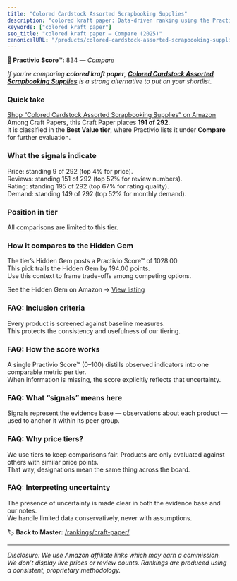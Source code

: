 ```yaml
---
title: "Colored Cardstock Assorted Scrapbooking Supplies"
description: "colored kraft paper: Data-driven ranking using the Practivio Score™. Positioned by quality, value, demand, findability, momentum."
keywords: ["colored kraft paper"]
seo_title: "colored kraft paper — Compare (2025)"
canonicalURL: "/products/colored-cardstock-assorted-scrapbooking-supplies-B0CFPQM26B/"
---
```


**🛒 Practivio Score™:** 834 — _Compare_


*If you're comparing **colored kraft paper**, **[Colored Cardstock Assorted Scrapbooking Supplies](https://www.amazon.com/dp/B0CFPQM26B?tag=practivio-20)** is a strong alternative to put on your shortlist.*
### Quick take
[Shop “Colored Cardstock Assorted Scrapbooking Supplies” on Amazon](https://www.amazon.com/dp/B0CFPQM26B?tag=practivio-20)
Among Craft Papers, this Craft Paper places **191 of 292**.  
It is classified in the **Best Value tier**, where Practivio lists it under **Compare** for further evaluation.

### What the signals indicate
Price: standing 9 of 292 (top 4% for price).  
Reviews: standing 151 of 292 (top 52% for review numbers).  
Rating: standing 195 of 292 (top 67% for rating quality).  
Demand: standing 149 of 292 (top 52% for monthly demand).

### Position in tier
All comparisons are limited to this tier.

### How it compares to the Hidden Gem
The tier’s Hidden Gem posts a Practivio Score™ of 1028.00.  
This pick trails the Hidden Gem by 194.00 points.  
Use this context to frame trade-offs among competing options.  

See the Hidden Gem on Amazon → [View listing](https://www.amazon.com/dp/B00178QQJ8?tag=practivio-20)

### FAQ: Inclusion criteria
Every product is screened against baseline measures.  
This protects the consistency and usefulness of our tiering.

### FAQ: How the score works
A single Practivio Score™ (0–100) distills observed indicators into one comparable metric per tier.  
When information is missing, the score explicitly reflects that uncertainty.

### FAQ: What “signals” means here
Signals represent the evidence base — observations about each product — used to anchor it within its peer group.

### FAQ: Why price tiers?
We use tiers to keep comparisons fair. Products are only evaluated against others with similar price points.  
That way, designations mean the same thing across the board.

### FAQ: Interpreting uncertainty
The presence of uncertainty is made clear in both the evidence base and our notes.  
We handle limited data conservatively, never with assumptions.

<!-- Missing template for Compare/CompareWithinPriceClass -->


🏷️ **Back to Master:** [/rankings/craft-paper/](/rankings/craft-paper/)

---
_Disclosure: We use Amazon affiliate links which may earn a commission. We don’t display live prices or review counts. Rankings are produced using a consistent, proprietary methodology._

